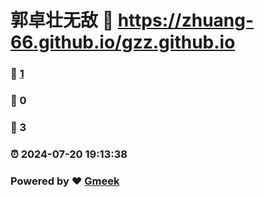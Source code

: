 # 郭卓壮无敌 :link: https://zhuang-66.github.io/gzz.github.io 
### :page_facing_up: [1](https://zhuang-66.github.io/gzz.github.io/tag.html) 
### :speech_balloon: 0 
### :hibiscus: 3 
### :alarm_clock: 2024-07-20 19:13:38 
### Powered by :heart: [Gmeek](https://github.com/Meekdai/Gmeek)
